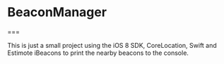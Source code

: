 # BeaconManager
===

This is just a small project using the iOS 8 SDK, CoreLocation, Swift and Estimote iBeacons to print the nearby beacons to the console.
